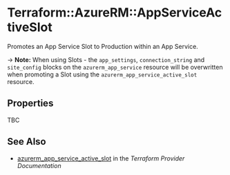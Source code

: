 # Terraform::AzureRM::AppServiceActiveSlot

Promotes an App Service Slot to Production within an App Service.

-> **Note:** When using Slots - the `app_settings`, `connection_string` and `site_config` blocks on the `azurerm_app_service` resource will be overwritten when promoting a Slot using the `azurerm_app_service_active_slot` resource.

## Properties

TBC

## See Also

* [azurerm_app_service_active_slot](https://www.terraform.io/docs/providers/azurerm/r/app_service_active_slot.html) in the _Terraform Provider Documentation_